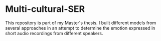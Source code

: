 # Multi-cultural-SER
This repository is part of my Master's thesis. I built different models from several approaches in an attempt to determine the emotion expressed in short audio recordings from different speakers.
